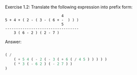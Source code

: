 Exercise 1.2: Translate the following expression into prefix form:

```
                          4
5 + 4 + ( 2 - ( 3 - ( 6 + -  ) ) )
                          5
----------------------------------
    3 ( 6 - 2 ) ( 2 - 7 )

```

Answer: 

```lisp

( / 
    ( + 5 4 ( - 2 ( - 3 ( + 6 ( / 4 5 ) ) ) ) )
    ( * 3 ( - 6 2 ) ( - 2 7 ) )
)

```